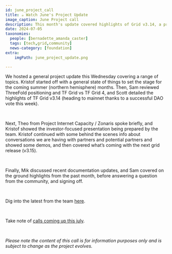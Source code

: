 ```yaml
---
id: june_project_call
title: ☕️ Watch June's Project Update
image_caption: June Project call
description: This month's update covered highlights of Grid v3.14, a preview of v3.15, Internet Capacity updates, demos, and more.
date: 2024-07-05
taxonomies:
  people: [bernadette_amanda_caster]
  tags: [tech,grid,community]
  news-category: [foundation]
extra:
    imgPath: june_project_update.png

---
```


We hosted a general project update this Wednesday covering a range of topics. Kristof started off with a general state of things to set the stage for the coming summer (northern hemisphere) months. Then, Sam reviewed ThreeFold positioning and TF Grid vs TF Grid 4, and Scott detailed the highlights of TF Grid v3.14 (heading to mainnet thanks to a successful DAO vote this week).

<br>

Next, Theo from Project Internet Capacity / Zonaris spoke briefly, and Kristof showed the investor-focused presentation being prepared by the team. Kristof continued with some behind the scenes info about conversations we are having with partners and potential partners and showed some demos, and then covered what’s coming with the next grid release (v3.15).

<br>

Finally, Mik discussed recent documentation updates, and Sam covered on the ground highlights from the past month, before answering a question from the community, and signing off.

<br>

Dig into the latest from the team [here](https://youtu.be/Cgak5Zy52vI?si=js1STSiaJNGPk3lA).

<br/>

Take note of [calls coming up this july](https://forum.threefold.io/t/july-2024-threefold-community-call-schedule/4380).

<br/>

*Please note the content of this call is for information purposes only and is subject to change as the project evolves.*



